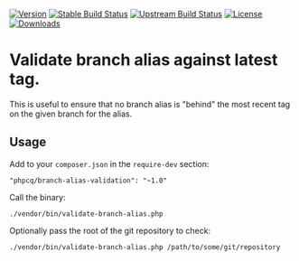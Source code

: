 [![Version](http://img.shields.io/packagist/v/phpcq/branch-alias-validation.svg?style=flat-square)](https://packagist.org/packages/phpcq/branch-alias-validation)
[![Stable Build Status](http://img.shields.io/travis/phpcq/branch-alias-validation/master.svg?style=flat-square)](https://travis-ci.org/phpcq/branch-alias-validation)
[![Upstream Build Status](http://img.shields.io/travis/phpcq/branch-alias-validation/develop.svg?style=flat-square)](https://travis-ci.org/phpcq/branch-alias-validation)
[![License](http://img.shields.io/packagist/l/phpcq/branch-alias-validation.svg?style=flat-square)](https://github.com/phpcq/branch-alias-validation/blob/master/LICENSE)
[![Downloads](http://img.shields.io/packagist/dt/phpcq/branch-alias-validation.svg?style=flat-square)](https://packagist.org/packages/phpcq/branch-alias-validation)

Validate branch alias against latest tag.
=========================================

This is useful to ensure that no branch alias is "behind" the most recent tag on the given branch for the alias.

Usage
-----

Add to your `composer.json` in the `require-dev` section:
```
"phpcq/branch-alias-validation": "~1.0"
```

Call the binary:
```
./vendor/bin/validate-branch-alias.php
```

Optionally pass the root of the git repository to check:
```
./vendor/bin/validate-branch-alias.php /path/to/some/git/repository
```

